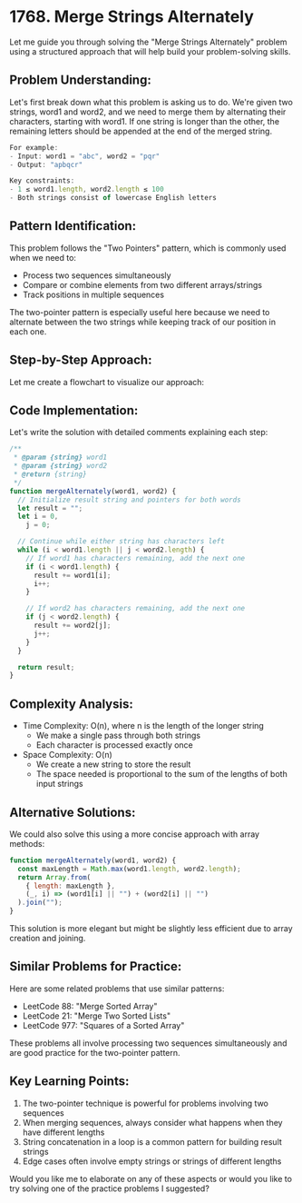 # **1768. Merge Strings Alternately**

Let me guide you through solving the "Merge Strings Alternately" problem using a structured approach that will help build your problem-solving skills.

## **Problem Understanding:**

Let's first break down what this problem is asking us to do. We're given two strings, word1 and word2, and we need to merge them by alternating their characters, starting with word1. If one string is longer than the other, the remaining letters should be appended at the end of the merged string.

```javascript
For example:
- Input: word1 = "abc", word2 = "pqr"
- Output: "apbqcr"
```

```javascript
Key constraints:
- 1 ≤ word1.length, word2.length ≤ 100
- Both strings consist of lowercase English letters
```

## **Pattern Identification:**

This problem follows the "Two Pointers" pattern, which is commonly used when we need to:

- Process two sequences simultaneously
- Compare or combine elements from two different arrays/strings
- Track positions in multiple sequences

The two-pointer pattern is especially useful here because we need to alternate between the two strings while keeping track of our position in each one.

## **Step-by-Step Approach:**

Let me create a flowchart to visualize our approach:

## **Code Implementation:**

Let's write the solution with detailed comments explaining each step:

```javascript
/**
 * @param {string} word1
 * @param {string} word2
 * @return {string}
 */
function mergeAlternately(word1, word2) {
  // Initialize result string and pointers for both words
  let result = "";
  let i = 0,
    j = 0;

  // Continue while either string has characters left
  while (i < word1.length || j < word2.length) {
    // If word1 has characters remaining, add the next one
    if (i < word1.length) {
      result += word1[i];
      i++;
    }

    // If word2 has characters remaining, add the next one
    if (j < word2.length) {
      result += word2[j];
      j++;
    }
  }

  return result;
}
```

## **Complexity Analysis:**

- Time Complexity: O(n), where n is the length of the longer string
  - We make a single pass through both strings
  - Each character is processed exactly once
- Space Complexity: O(n)
  - We create a new string to store the result
  - The space needed is proportional to the sum of the lengths of both input strings

## **Alternative Solutions:**

We could also solve this using a more concise approach with array methods:

```javascript
function mergeAlternately(word1, word2) {
  const maxLength = Math.max(word1.length, word2.length);
  return Array.from(
    { length: maxLength },
    (_, i) => (word1[i] || "") + (word2[i] || "")
  ).join("");
}
```

This solution is more elegant but might be slightly less efficient due to array creation and joining.

## **Similar Problems for Practice:**

Here are some related problems that use similar patterns:

- LeetCode 88: "Merge Sorted Array"
- LeetCode 21: "Merge Two Sorted Lists"
- LeetCode 977: "Squares of a Sorted Array"

These problems all involve processing two sequences simultaneously and are good practice for the two-pointer pattern.

## **Key Learning Points:**

1. The two-pointer technique is powerful for problems involving two sequences
2. When merging sequences, always consider what happens when they have different lengths
3. String concatenation in a loop is a common pattern for building result strings
4. Edge cases often involve empty strings or strings of different lengths

Would you like me to elaborate on any of these aspects or would you like to try solving one of the practice problems I suggested?
